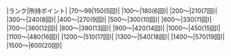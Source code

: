 |ランク|所持ポイント|
|70～99|150(5回)|
|100～|180(6回)|
|200～|210(7回)|
|300～|240(8回)|
|400～|270(9回)|
|500～|300(10回)|
|600～|330(11回)|
|700～|360(12回)|
|800～|390(13回)|
|900～|420(14回)|
|1000～|450(15回)|
|1100～|480(16回)|
|1200～|510(17回)|
|1300～|540(18回)|
|1400～|570(19回)|
|1500～|600(20回)|
